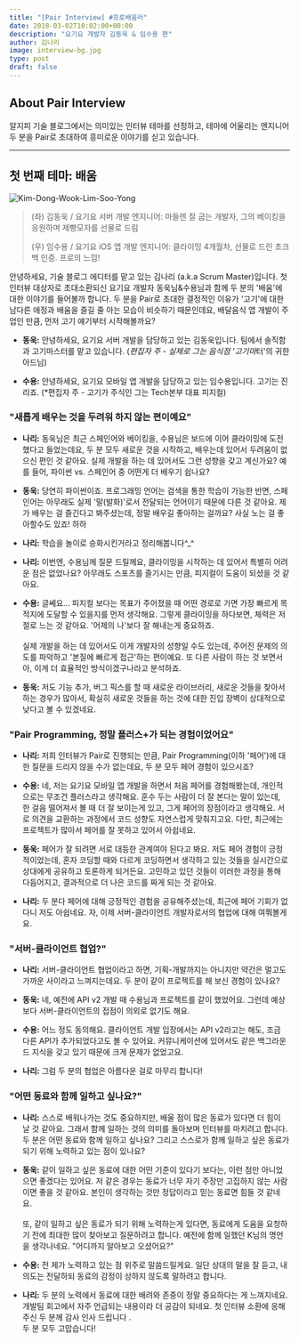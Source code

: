 ```yaml
---
title: "[Pair Interview] #프로배움러"
date: 2018-03-02T10:02:00+00:00
description: "요기요 개발자 김동욱 & 임수용 편"
author: 김나리
image: interview-bg.jpg
type: post
draft: false
---
```


## About Pair Interview

알지피 기술 블로그에서는 의미있는 인터뷰 테마를 선정하고, 테마에 어울리는 엔지니어 두 분을 Pair로 초대하여 흥미로운 이야기를 싣고 있습니다.

---

## 첫 번째 테마: 배움

![Kim-Dong-Wook-Lim-Soo-Yong][kdw-lsy]

>(좌) 김동욱 / 요기요 서버 개발 엔지니어: 마들렌 잘 굽는 개발자, 그의 베이킹을 응원하며 제빵모자를 선물로 드림
>
>(우) 임수용 / 요기요 iOS 앱 개발 엔지니어: 클라이밍 4개월차, 선물로 드린 초크백 인증. 프로의 느낌!

안녕하세요, 기술 블로그 에디터를 맡고 있는 김나리 (a.k.a Scrum Master)입니다. 첫 인터뷰 대상자로 초대소환되신 요기요 개발자 동욱님&수용님과 함께 두 분의 '배움'에 대한 이야기를 들어볼까 합니다.
두 분을 Pair로 초대한 결정적인 이유가 '고기'에 대한 남다른 애정과 배움을 즐길 줄 아는 모습이 비슷하기 때문인데요, 배달음식 앱 개발이 주업인 만큼, 먼저 고기 얘기부터 시작해볼까요?

- **동욱:** 안녕하세요, 요기요 서버 개발을 담당하고 있는 김동욱입니다. 팀에서 솔직함과 고기마스터를 맡고 있습니다. (*편집자 주 - 실제로 그는 음식점 '고기마*터'의 귀한 아드님)

- **수용:** 안녕하세요, 요기요 모바일 앱 개발을 담당하고 있는 임수용입니다. 고기는 진리죠. (*편집자 주 - 고기가 주식인 그는 Tech본부 대표 피지컬)

### "새롭게 배우는 것을 두려워 하지 않는 편이예요"

- **나리:** 동욱님은 최근 스페인어와 베이킹을, 수용님은 보드에 이어 클라이밍에 도전했다고 들었는데요, 두 분 모두 새로운 것을 시작하고, 배우는데 있어서 두려움이 없으신 편인 것 같아요.
실제 개발을 하는 데 있어서도 그런 성향을 갖고 계신가요? 예를 들어, 파이썬 vs. 스페인어 중 어떤게 더 배우기 쉽나요?

- **동욱:** 당연히 파이썬이죠. 프로그래밍 언어는 검색을 통한 학습이 가능한 반면, 스페인어는 아무래도 실제 '말(발화)'로서 전달되는 언어이기 때문에 다른 것 같아요.
제가 배우는 걸 즐긴다고 봐주셨는데, 정말 배우길 좋아하는 걸까요? 사실 노는 걸 좋아할수도 있죠! 하하

- **나리:** 학습을 놀이로 승화시킨거라고 정리해봅니다^_^

- **나리:** 이번엔, 수용님께 질문 드릴께요, 클라이밍을 시작하는 데 있어서 특별히 어려운 점은 없었나요? 아무래도 스포츠를 즐기시는 만큼, 피지컬이 도움이 되셨을 것 같아요.

- **수용:** 글쎄요... 피지컬 보다는 목표가 주어졌을 때 어떤 경로로 가면 가장 빠르게 목적지에 도달할 수 있을지를 먼저 생각해요. 그렇게 클라이밍을 하다보면, 체력은 저절로 느는 것 같아요.
'어제의 나'보다 잘 해내는게 중요하죠.<br><br>
실제 개발을 하는 데 있어서도 이게 개발자의 성향일 수도 있는데, 주어진 문제의 의도를 파악하고 '본질에 빠르게 접근'하는 편이예요.
또 다른 사람이 하는 것 보면서 아, 이게 더 효율적인 방식이겠구나라고 분석하죠.

- **동욱:** 저도 기능 추가, 버그 픽스를 할 때 새로운 라이브러리, 새로운 것들을 찾아서 하는 경우가 많아서, 확실히 새로운 것들을 하는 것에 대한 진입 장벽이 상대적으로 낮다고 볼 수 있겠네요.

### "Pair Programming, 정말 플러스+가 되는 경험이었어요"

- **나리:** 저희 인터뷰가 Pair로 진행되는 만큼, Pair Programming(이하 '페어')에 대한 질문을 드리지 않을 수가 없는데요, 두 분 모두 페어 경험이 있으시죠?

- **수용:** 네, 저는 요기요 모바일 앱 개발을 하면서 처음 페어를 경험해봤는데, 개인적으로는 무조건 플러스라고 생각해요. 훈수 두는 사람이 더 잘 본다는 말이 있는데,
한 걸음 떨어져서 볼 때 더 잘 보이는게 있고, 그게 페어의 장점이라고 생각해요. 서로 의견을 교환하는 과정에서 코드 성향도 자연스럽게 맞춰지고요.
다만, 최근에는 프로젝트가 많아서 페어를 잘 못하고 있어서 아쉽네요.

- **동욱:** 페어가 잘 되려면 서로 대등한 관계여야 된다고 봐요. 저도 페어 경험이 긍정적이었는데, 혼자 코딩할 때와 다르게 코딩하면서 생각하고 있는 것들을 실시간으로 상대에게 공유하고 토론하게 되거든요.
고민하고 있던 것들이 이러한 과정을 통해 다듬어지고, 결과적으로 더 나은 코드를 짜게 되는 것 같아요.

- **나리:** 두 분다 페어에 대해 긍정적인 경험을 공유해주셨는데, 최근에 페어 기회가 없다니 저도 아쉽네요.
자, 이제 서버-클라이언트 개발자로서의 협업에 대해 여쭤볼게요.

### "서버-클라이언트 협업?"

- **나리:** 서버-클라이언트 협업이라고 하면, 기획-개발까지는 아니지만 약간은 멀고도 가까운 사이라고 느껴지는데요. 두 분이 같이 프로젝트를 해 보신 경험이 있나요?

- **동욱:** 네, 예전에 API v2 개발 때 수용님과 프로젝트를 같이 했었어요. 그런데 예상보다 서버-클라이언트의 접점이 의외로 없기도 해요.

- **수용:** 어느 정도 동의해요. 클라이언트 개발 입장에서는 API v2라고는 해도, 조금 다른 API가 추가되었다고도 볼 수 있어요.
커뮤니케이션에 있어서도 같은 백그라운드 지식을 갖고 있기 때문에 크게 문제가 없었고요.

- **나리:** 그럼 두 분의 협업은 아름다운 걸로 마무리 합니다!

### "어떤 동료와 함께 일하고 싶나요?"

- **나리:** 스스로 배워나가는 것도 중요하지만, 배울 점이 많은 동료가 있다면 더 힘이 날 것 같아요. 그래서 함께 일하는 것의 의미를 돌아보며 인터뷰를 마치려고 합니다.
두 분은 어떤 동료와 함께 일하고 싶나요? 그리고 스스로가 함께 일하고 싶은 동료가 되기 위해 노력하고 있는 점이 있나요?

- **동욱:** 같이 일하고 싶은 동료에 대한 어떤 기준이 있다기 보다는, 이런 점만 아니었으면 좋겠다는 있어요.
저 같은 경우는 동료가 너무 자기 주장만 고집하지 않는 사람이면 좋을 것 같아요. 본인이 생각하는 것만 정답이라고 믿는 동료면 힘들 것 같네요.<br><br>
또, 같이 일하고 싶은 동료가 되기 위해 노력하는게 있다면, 동료에게 도움을 요청하기 전에 최대한 많이 찾아보고 질문하려고 합니다.
예전에 함께 일했던 K님의 명언을 생각나네요. "어디까지 알아보고 오셨어요?"

- **수용:** 전 제가 노력하고 있는 점 위주로 말씀드릴게요. 일단 상대의 말을 잘 듣고, 내 의도는 전달하되 동료의 감정이 상하지 않도록 말하려고 합니다.

- **나리:** 두 분의 노력에서 동료에 대한 배려와 존중이 정말 중요하다는 게 느껴지네요. 개발팀 회고에서 자주 언급되는 내용이라 더 공감이 되네요.
첫 인터뷰 소환에 응해주신 두 분께 감사 인사 드립니다 .<br>
두 분 모두 고맙습니다!

[kdw-lsy]: ../images/pro-studier-KDU-LSY/kdw-lsy.jpg
